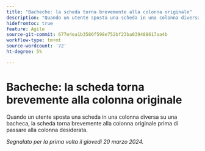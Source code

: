 ```yaml
---
title: "Bacheche: la scheda torna brevemente alla colonna originale"
description: "Quando un utente sposta una scheda in una colonna diversa su una bacheca, la scheda torna brevemente alla colonna originale prima di passare alla colonna desiderata."
hidefromtoc: true
feature: Agile
source-git-commit: 677e4ea1b3586f598e752bf23ba039488617aa4b
workflow-type: tm+mt
source-wordcount: '72'
ht-degree: 5%

---
```



# Bacheche: la scheda torna brevemente alla colonna originale

Quando un utente sposta una scheda in una colonna diversa su una bacheca, la scheda torna brevemente alla colonna originale prima di passare alla colonna desiderata.

_Segnalato per la prima volta il giovedì 20 marzo 2024._
